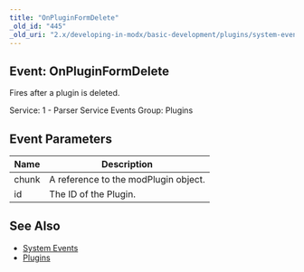 ```yaml
---
title: "OnPluginFormDelete"
_old_id: "445"
_old_uri: "2.x/developing-in-modx/basic-development/plugins/system-events/onpluginformdelete"
---
```


## Event: OnPluginFormDelete

Fires after a plugin is deleted.

Service: 1 - Parser Service Events 
Group: Plugins

## Event Parameters

| Name  | Description                          |
| ----- | ------------------------------------ |
| chunk | A reference to the modPlugin object. |
| id    | The ID of the Plugin.                |

## See Also

- [System Events](developing-in-modx/basic-development/plugins/system-events "System Events")
- [Plugins](developing-in-modx/basic-development/plugins "Plugins")